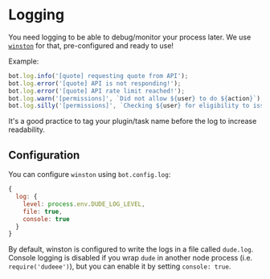 # Logging

You need logging to be able to debug/monitor your process later. We use [`winston`](https://github.com/winstonjs/winston) for that, pre-configured and ready to use!

Example:

```javascript
bot.log.info('[quote] requesting quote from API');
bot.log.error('[quote] API is not responding!');
bot.log.error('[quote] API rate limit reached!');
bot.log.warn('[permissions]', `Did not allow ${user} to do ${action}`);
bot.log.silly('[permissions]', `Checking ${user} for eligibility to issue command ${command}`);
```

It's a good practice to tag your plugin/task name before the log to increase readability.

## Configuration
You can configure `winston` using `bot.config.log`:

```javascript
{
  log: {
    level: process.env.DUDE_LOG_LEVEL,
    file: true,
    console: true
  }
}
```

By default, winston is configured to write the logs in a file called `dude.log`.
Console logging is disabled if you wrap `dude` in another node process (i.e. `require('dudeee')`), but you can enable it by setting `console: true`.